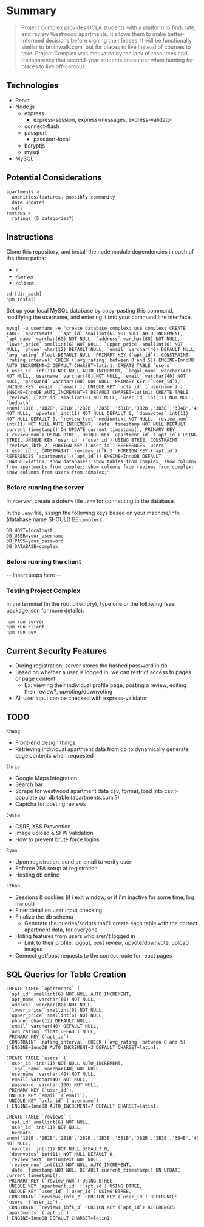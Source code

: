 # Summary
> Project Complex provides UCLA students with a platform to find, rate, and review Westwood apartments. It allows them to make better-informed decisions before signing their leases. It will be functionally similar to bruinwalk.com, but for places to live instead of courses to take. Project Complex was motivated by the lack of resources and transparency that second-year students encounter when hunting for places to live off-campus.

## Technologies
* React
* Node.js
  * express
    * express-session, express-messages, express-validator
  * connect-flash
  * passport
    * passport-local
  * bcryptjs
  * mysql
* MySQL

## Potential Considerations
```
apartments >
  amenities/features, possibly community
  date updated
  sqft
reviews >
  ratings (5 categories?)
```

## Instructions
Clone this repository, and install the node module dependencies in each of the three paths:
* `/`
* `/server`
* `/client`
```
cd [dir_path]
npm install
```
Set up your local MySQL database by copy-pasting this command, modifying the username, and entering it into your command line interface.
```
mysql -u username -e "create database complex; use complex; CREATE TABLE `apartments` (`apt_id` smallint(6) NOT NULL AUTO_INCREMENT, `apt_name` varchar(60) NOT NULL, `address` varchar(80) NOT NULL, `lower_price` smallint(6) NOT NULL, `upper_price` smallint(6) NOT NULL, `phone` char(12) DEFAULT NULL, `email` varchar(40) DEFAULT NULL, `avg_rating` float DEFAULT NULL, PRIMARY KEY (`apt_id`), CONSTRAINT `rating_interval` CHECK (`avg_rating` between 0 and 5)) ENGINE=InnoDB AUTO_INCREMENT=3 DEFAULT CHARSET=latin1; CREATE TABLE `users` (`user_id` int(11) NOT NULL AUTO_INCREMENT, `legal_name` varchar(40) NOT NULL, `username` varchar(40) NOT NULL, `email` varchar(40) NOT NULL, `password` varchar(100) NOT NULL, PRIMARY KEY (`user_id`), UNIQUE KEY `email` (`email`), UNIQUE KEY `ucla_id` (`username`) ) ENGINE=InnoDB AUTO_INCREMENT=7 DEFAULT CHARSET=latin1; CREATE TABLE `reviews` (`apt_id` smallint(6) NOT NULL, `user_id` int(11) NOT NULL, `bedbath` enum('1B1B','1B2B','2B1B','2B2B','2B3B','3B1B','3B2B','3B3B','3B4B','4B1B','4B2B','4B3B','4B4B') NOT NULL, `upvotes` int(11) NOT NULL DEFAULT 0, `downvotes` int(11) NOT NULL DEFAULT 0, `review_text` mediumtext NOT NULL, `review_num` int(11) NOT NULL AUTO_INCREMENT, `date` timestamp NOT NULL DEFAULT current_timestamp() ON UPDATE current_timestamp(), PRIMARY KEY (`review_num`) USING BTREE, UNIQUE KEY `apartment_id` (`apt_id`) USING BTREE, UNIQUE KEY `user_id` (`user_id`) USING BTREE, CONSTRAINT `reviews_ibfk_2` FOREIGN KEY (`user_id`) REFERENCES `users` (`user_id`), CONSTRAINT `reviews_ibfk_3` FOREIGN KEY (`apt_id`) REFERENCES `apartments` (`apt_id`)) ENGINE=InnoDB DEFAULT CHARSET=latin1; show databases; show tables from complex; show columns from apartments from complex; show columns from reviews from complex; show columns from users from complex;"
```

### Before running the server
In `/server`, create a dotenv file `.env` for connecting to the database.

In the `.env` file, assign the following keys based on your machine/info (database name SHOULD BE `complex`):
```
DB_HOST=localhost
DB_USER=your_username
DB_PASS=your_password
DB_DATABASE=complex
```

### Before running the client
-- Insert steps here --

### Testing Project Complex
In the terminal (in the root directory), type one of the following (see package.json for more details):
```
npm run server
npm run client 
npm run dev
```

## Current Security Features
* During registration, server stores the hashed password in db 
* Based on whether a user is logged in, we can restrict access to pages or page content 
  * Ex: viewing their individual profile page, posting a review, editing their review?, upvoting/downvoting 
* All user input can be checked with express-validator 

## TODO

`Khang`
* Front-end design things
* Retrieving individual apartment data from db to dynamically generate page contents when requested

`Chris`
* Google Maps Integration
* Search bar
* Scrape for westwood apartment data csv, format, load into csv > populate our db table (apartments.com ?)
* Captcha for posting reviews

`Jesse`
* CSRF, XSS Prevention
* Image upload & SFW validation
* How to prevent brute force logins

`Ryan`
* Upon registration, send an email to verify user
* Enforce 2FA setup at registration
* Hosting db online

`Ethan`
* Sessions & cookies (if i exit window, or if i'm inactive for some time, log me out)  
* Finer detail on user input checking
* Finalize the db schema
  * Generate the queries/scripts that'll create each table with the correct apartment data, for everyone
* Hiding features from users who aren't logged in
  * Link to their profile, logout, post review, upvote/downvote, upload images
* Connect get/post requests to the correct route for react pages
  
## SQL Queries for Table Creation
```
CREATE TABLE `apartments` (
 `apt_id` smallint(6) NOT NULL AUTO_INCREMENT,
 `apt_name` varchar(60) NOT NULL,
 `address` varchar(80) NOT NULL,
 `lower_price` smallint(6) NOT NULL,
 `upper_price` smallint(6) NOT NULL,
 `phone` char(12) DEFAULT NULL,
 `email` varchar(40) DEFAULT NULL,
 `avg_rating` float DEFAULT NULL,
 PRIMARY KEY (`apt_id`),
 CONSTRAINT `rating_interval` CHECK (`avg_rating` between 0 and 5)
) ENGINE=InnoDB AUTO_INCREMENT=3 DEFAULT CHARSET=latin1;

CREATE TABLE `users` (
 `user_id` int(11) NOT NULL AUTO_INCREMENT,
 `legal_name` varchar(40) NOT NULL,
 `username` varchar(40) NOT NULL,
 `email` varchar(40) NOT NULL,
 `password` varchar(100) NOT NULL,
 PRIMARY KEY (`user_id`),
 UNIQUE KEY `email` (`email`),
 UNIQUE KEY `ucla_id` (`username`)
) ENGINE=InnoDB AUTO_INCREMENT=7 DEFAULT CHARSET=latin1;	

CREATE TABLE `reviews` (
 `apt_id` smallint(6) NOT NULL,
 `user_id` int(11) NOT NULL,
 `bedbath` enum('1B1B','1B2B','2B1B','2B2B','2B3B','3B1B','3B2B','3B3B','3B4B','4B1B','4B2B','4B3B','4B4B') NOT NULL,
 `upvotes` int(11) NOT NULL DEFAULT 0,
 `downvotes` int(11) NOT NULL DEFAULT 0,
 `review_text` mediumtext NOT NULL,
 `review_num` int(11) NOT NULL AUTO_INCREMENT,
 `date` timestamp NOT NULL DEFAULT current_timestamp() ON UPDATE current_timestamp(),
 PRIMARY KEY (`review_num`) USING BTREE,
 UNIQUE KEY `apartment_id` (`apt_id`) USING BTREE,
 UNIQUE KEY `user_id` (`user_id`) USING BTREE,
 CONSTRAINT `reviews_ibfk_2` FOREIGN KEY (`user_id`) REFERENCES `users` (`user_id`),
 CONSTRAINT `reviews_ibfk_3` FOREIGN KEY (`apt_id`) REFERENCES `apartments` (`apt_id`)
) ENGINE=InnoDB DEFAULT CHARSET=latin1;
```
